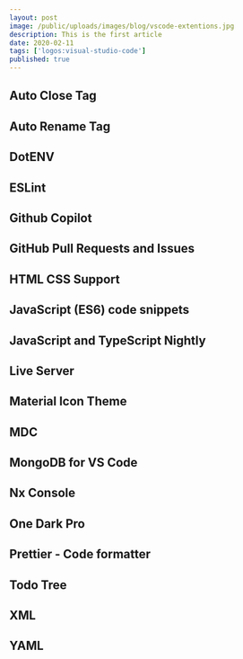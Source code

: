 ```yaml
---
layout: post
image: /public/uploads/images/blog/vscode-extentions.jpg
description: This is the first article
date: 2020-02-11
tags: ['logos:visual-studio-code']
published: true
---
```


## Auto Close Tag

## Auto Rename Tag

## DotENV

## ESLint

## Github Copilot

## GitHub Pull Requests and Issues

## HTML CSS Support

## JavaScript (ES6) code snippets

## JavaScript and TypeScript Nightly

## Live Server

## Material Icon Theme

## MDC

## MongoDB for VS Code

## Nx Console

## One Dark Pro

## Prettier - Code formatter

## Todo Tree

## XML

## YAML